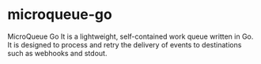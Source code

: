 # microqueue-go
MicroQueue Go It is a lightweight, self-contained work queue written in Go. It is designed to process and retry the delivery of events to destinations such as webhooks and stdout.
